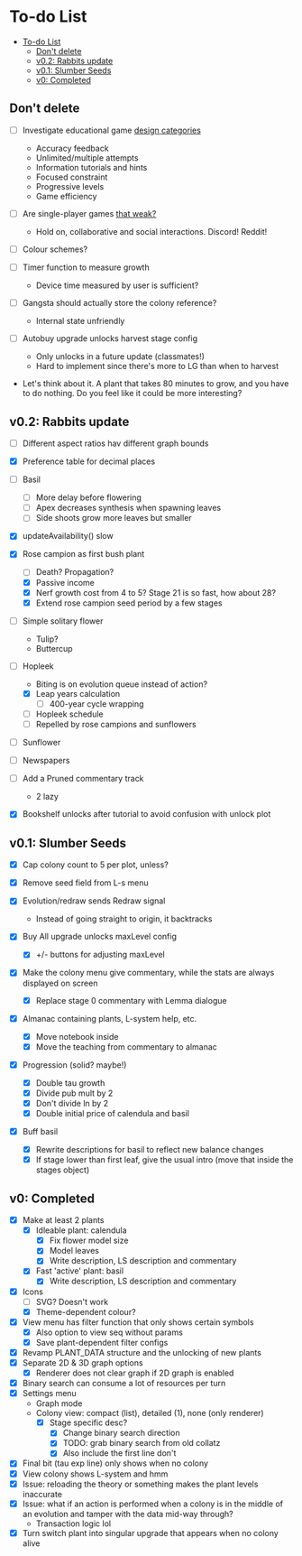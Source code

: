 # To-do List

- [To-do List](#to-do-list)
  - [Don't delete](#dont-delete)
  - [v0.2: Rabbits update](#v02-rabbits-update)
  - [v0.1: Slumber Seeds](#v01-slumber-seeds)
  - [v0: Completed](#v0-completed)

## Don't delete

- [ ] Investigate educational game [design categories](https://www.sciencedirect.com/science/article/abs/pii/S0747563218304771)
  - Accuracy feedback
  - Unlimited/multiple attempts
  - Information tutorials and hints
  - Focused constraint
  - Progressive levels
  - Game efficiency

- [ ] Are single-player games [that weak?](https://www.sciencedirect.com/science/article/abs/pii/S0360131522002214)
  - Hold on, collaborative and social interactions. Discord! Reddit!

- [ ] Colour schemes?
- [ ] Timer function to measure growth
  - Device time measured by user is sufficient?

- [ ] Gangsta should actually store the colony reference?
  - Internal state unfriendly

- [ ] Autobuy upgrade unlocks harvest stage config
  - Only unlocks in a future update (classmates!)
  - Hard to implement since there's more to LG than when to harvest

- Let's think about it. A plant that takes 80 minutes to grow, and you have to
do nothing. Do you feel like it could be more interesting?

## v0.2: Rabbits update

- [ ] Different aspect ratios hav different graph bounds

- [x] Preference table for decimal places

- [ ] Basil
  - [ ] More delay before flowering
  - [ ] Apex decreases synthesis when spawning leaves
  - [ ] Side shoots grow more leaves but smaller

- [x] updateAvailability() slow

- [x] Rose campion as first bush plant
  - [ ] Death? Propagation?
  - [x] Passive income
  - [x] Nerf growth cost from 4 to 5? Stage 21 is so fast, how about 28?
  - [x] Extend rose campion seed period by a few stages

- [ ] Simple solitary flower
  - Tulip?
  - Buttercup
- [ ] Hopleek
  - Biting is on evolution queue instead of action?
  - [x] Leap years calculation
    - [ ] 400-year cycle wrapping
  - [ ] Hopleek schedule
  - [ ] Repelled by rose campions and sunflowers
- [ ] Sunflower

- [ ] Newspapers
- [ ] Add a Pruned commentary track
  - 2 lazy

- [x] Bookshelf unlocks after tutorial to avoid confusion with unlock plot

## v0.1: Slumber Seeds

- [x] Cap colony count to 5 per plot, unless?

- [x] Remove seed field from L-s menu

- [x] Evolution/redraw sends Redraw signal
  - Instead of going straight to origin, it backtracks

- [x] Buy All upgrade unlocks maxLevel config
  - [x] +/- buttons for adjusting maxLevel

- [x] Make the colony menu give commentary, while the stats are always
displayed on screen
  - [x] Replace stage 0 commentary with Lemma dialogue
- [x] Almanac containing plants, L-system help, etc.
  - [x] Move notebook inside
  - [x] Move the teaching from commentary to almanac

- [x] Progression (solid? maybe!)
  - [x] Double tau growth
  - [x] Divide pub mult by 2
  - [x] Don't divide ln by 2
  - [x] Double initial price of calendula and basil

- [x] Buff basil
  - [x] Rewrite descriptions for basil to reflect new balance changes
  - [x] If stage lower than first leaf, give the usual intro (move that inside
  the stages object)

## v0: Completed

- [x] Make at least 2 plants
  - [x] Idleable plant: calendula
    - [x] Fix flower model size
    - [x] Model leaves
    - [x] Write description, LS description and commentary
  - [x] Fast 'active' plant: basil
    - [x] Write description, LS description and commentary
- [x] Icons
  - [ ] SVG? Doesn't work
  - [x] Theme-dependent colour?
- [x] View menu has filter function that only shows certain symbols
  - [x] Also option to view seq without params
  - [x] Save plant-dependent filter configs
- [x] Revamp PLANT_DATA structure and the unlocking of new plants
- [x] Separate 2D & 3D graph options
  - [x] Renderer does not clear graph if 2D graph is enabled
- [x] Binary search can consume a lot of resources per turn
- [x] Settings menu
  - Graph mode
  - Colony view: compact (list), detailed (1), none (only renderer)
    - [x] Stage specific desc?
      - [x] Change binary search direction
      - [x] TODO: grab binary search from old collatz
      - [x] Also include the first line don't 
- [x] Final bit (tau exp line) only shows when no colony
- [x] View colony shows L-system and hmm
- [x] Issue: reloading the theory or something makes the plant levels inaccurate
- [x] Issue: what if an action is performed when a colony is in the middle of an
evolution and tamper with the data mid-way through?
  - Transaction logic lol
- [x] Turn switch plant into singular upgrade that appears when no colony alive
